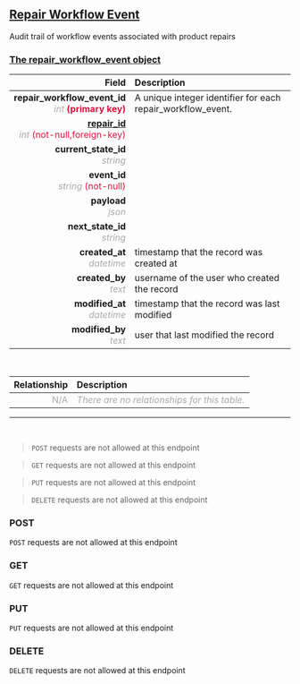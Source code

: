 ## <u>Repair Workflow Event</u>
Audit trail of workflow events associated with product repairs


### <u>The repair_workflow_event object</u>

Field | Description
------:|:------------
__repair_workflow_event_id__ <br><font color="DarkGray">_int_</font> <font color="Crimson">__(primary key)__</font> | A unique integer identifier for each repair_workflow_event.
__<a href="/#repair">repair_id</a>__ <br><font color="DarkGray">_int_</font> <font color="Crimson">(not-null,foreign-key)</font> | 
__current_state_id__ <br><font color="DarkGray">_string_</font> <font color="Crimson"></font> | 
__event_id__ <br><font color="DarkGray">_string_</font> <font color="Crimson">(not-null)</font> | 
__payload__ <br><font color="DarkGray">_json_</font> <font color="Crimson"></font> | 
__next_state_id__ <br><font color="DarkGray">_string_</font> <font color="Crimson"></font> | 
__created_at__  <br><font color="DarkGray">_datetime_</font> | timestamp that the record was created at
__created_by__  <br><font color="DarkGray">_text_</font>| username of the user who created the record
__modified_at__ <br><font color="DarkGray">_datetime_</font>| timestamp that the record was last modified
__modified_by__ <br><font color="DarkGray">_text_</font>| user that last modified the record

<br>

Relationship | Description
-------------:|:------------
<font color="DarkGray">N/A</font> | <font color="DarkGray">_There are no relationships for this table._</font>

<hr>
<br>

> `POST` requests are not allowed at this endpoint

> `GET` requests are not allowed at this endpoint

> `PUT` requests are not allowed at this endpoint

> `DELETE` requests are not allowed at this endpoint



### POST
`POST` requests are not allowed at this endpoint

 ### GET
`GET` requests are not allowed at this endpoint

### PUT
`PUT` requests are not allowed at this endpoint

### DELETE
`DELETE` requests are not allowed at this endpoint



    